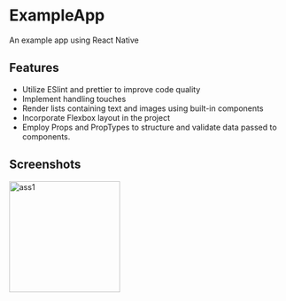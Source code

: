 # ExampleApp

An example app using React Native

## Features

- Utilize ESlint and prettier to improve code quality
- Implement handling touches
- Render lists containing text and images using built-in components
- Incorporate Flexbox layout in the project
- Employ Props and PropTypes to structure and validate data passed to components.

## Screenshots
<div>
<img src="./screenshots/assignment-1.jpeg" alt="ass1" width="200"/>
</div>
